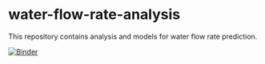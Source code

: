 # water-flow-rate-analysis
This repository contains analysis and models for water flow rate prediction.

[![Binder](https://mybinder.org/badge_logo.svg)](https://mybinder.org/v2/gh/89rhd/water_flow_rate/master?filepath=water_flow_rate.ipynb)

